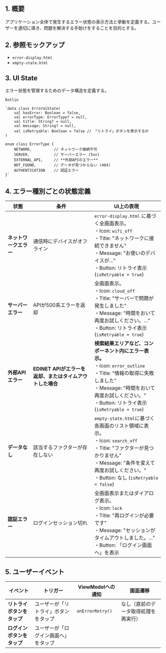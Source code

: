 ## **1. 概要**

アプリケーション全体で発生するエラー状態の表示方法と挙動を定義する。ユーザーを適切に導き、問題を解決する手助けをすることを目的とする。

## **2. 参照モックアップ**

- `error-display.html`
- `empty-state.html`

## **3. UI State**

エラー状態を管理するためのデータ構造を定義する。
```
Kotlin

`data class ErrorUiState(
    val hasError: Boolean = false,
    val errorType: ErrorType? = null,
    val title: String? = null,
    val message: String? = null,
    val isRetryable: Boolean = false // 「リトライ」ボタンを表示するか
)

enum class ErrorType {
    NETWORK,          // ネットワーク接続不可
    SERVER,           // サーバーエラー (5xx)
    EXTERNAL_API,     // **外部APIのエラー**
    NOT_FOUND,        // データが見つからない (404)
    AUTHENTICATION    // 認証エラー
}`
```
## **4. エラー種別ごとの状態定義**

| 状態 | 条件 | UI上の表現 |
| --- | --- | --- |
| **ネットワークエラー** | 通信時にデバイスがオフライン | `error-display.html` に基づく全画面表示。<br>・Icon: `wifi_off`<br>・Title: "ネットワークに接続できません"<br>・Message: "お使いのデバイスが..."<br>・Button: リトライ表示 (`isRetryable = true`) |
| **サーバーエラー** | APIが500系エラーを返却 | 全画面表示。<br>・Icon: `cloud_off`<br>・Title: "サーバーで問題が発生しました"<br>・Message: "時間をおいて再度お試しください。..."<br>・Button: リトライ表示 (`isRetryable = true`) |
| **外部APIエラー** | **EDINET APIがエラーを返却、またはタイムアウトした場合** | **検索結果エリアなど、コンポーネント内にエラー表示。**<br>・Icon: `error_outline`<br>・Title: "情報の取得に失敗しました"<br>・Message: "時間をおいて再度お試しください。"<br>・Button: リトライ表示 (`isRetryable = true`) |
| **データなし** | 該当するファクターが存在しない | `empty-state.html`に基づく各画面のリスト領域に表示。<br>・Icon: `search_off`<br>・Title: "ファクターが見つかりません"<br>・Message: "条件を変えて再度お試しください。"<br>・Button: なし (`isRetryable = false`) |
| **認証エラー** | ログインセッション切れ | 全画面表示またはダイアログ表示。<br>・Icon: `lock`<br>・Title: "再ログインが必要です"<br>・Message: "セッションがタイムアウトしました。..."<br>・Button: 「ログイン画面へ」を表示 |

## **5. ユーザーイベント**

| イベント | トリガー | ViewModelへの通知 | 画面遷移 |
| --- | --- | --- | --- |
| **リトライボタンをタップ** | ユーザーが「リトライ」ボタンをタップ | `onErrorRetry()` | なし（直前のデータ取得処理を再実行） |
| **ログインボタンをタップ** | ユーザーが「ログイン画面へ」をタップ |  |  |